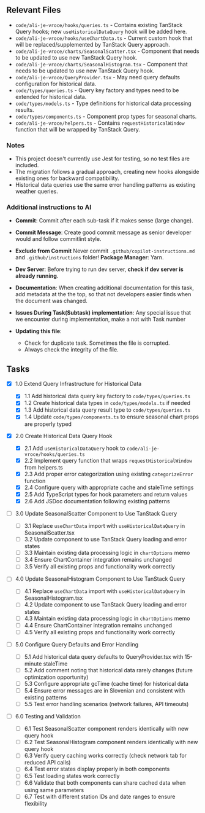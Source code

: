 ## Relevant Files

- `code/ali-je-vroce/hooks/queries.ts` - Contains existing TanStack Query hooks; new `useHistoricalDataQuery` hook will be added here.
- `code/ali-je-vroce/hooks/useChartData.ts` - Current custom hook that will be replaced/supplemented by TanStack Query approach.
- `code/ali-je-vroce/charts/SeasonalScatter.tsx` - Component that needs to be updated to use new TanStack Query hook.
- `code/ali-je-vroce/charts/SeasonalHistogram.tsx` - Component that needs to be updated to use new TanStack Query hook.
- `code/ali-je-vroce/QueryProvider.tsx` - May need query defaults configuration for historical data.
- `code/types/queries.ts` - Query key factory and types need to be extended for historical data.
- `code/types/models.ts` - Type definitions for historical data processing results.
- `code/types/components.ts` - Component prop types for seasonal charts.
- `code/ali-je-vroce/helpers.ts` - Contains `requestHistoricalWindow` function that will be wrapped by TanStack Query.

### Notes

- This project doesn't currently use Jest for testing, so no test files are included.
- The migration follows a gradual approach, creating new hooks alongside existing ones for backward compatibility.
- Historical data queries use the same error handling patterns as existing weather queries.

### Additional instructions to AI

- **Commit**: Commit after each sub-task if it makes sense (large change).
- **Commit Message**: Create good commit message as senior developer would and follow commitlint style.
- **Exclude from Commit** Never commit `.github/copilot-instructions.md` and `.github/instructions` folder!
  **Package Manager**: Yarn.
- **Dev Server**: Before trying to run dev server, **check if dev server is already running**.
- **Documentation**: When creating additional documentation for this task, add metadata at the the top, so that not developers easier finds when the document was changed.
- **Issues During Task(Subtask) implementation**: Any special issue that we encounter during implementation, make a not with Task number
- **Updating this file**:

  - Check for duplicate task. Sometimes the file is corrupted.
  - Always check the integrity of the file.

## Tasks

- [x] 1.0 Extend Query Infrastructure for Historical Data

  - [x] 1.1 Add historical data query key factory to `code/types/queries.ts`
  - [x] 1.2 Create historical data types in `code/types/models.ts` if needed
  - [x] 1.3 Add historical data query result type to `code/types/queries.ts`
  - [x] 1.4 Update `code/types/components.ts` to ensure seasonal chart props are properly typed

- [x] 2.0 Create Historical Data Query Hook

  - [x] 2.1 Add `useHistoricalDataQuery` hook to `code/ali-je-vroce/hooks/queries.ts`
  - [x] 2.2 Implement query function that wraps `requestHistoricalWindow` from helpers.ts
  - [x] 2.3 Add proper error categorization using existing `categorizeError` function
  - [x] 2.4 Configure query with appropriate cache and staleTime settings
  - [x] 2.5 Add TypeScript types for hook parameters and return values
  - [x] 2.6 Add JSDoc documentation following existing patterns

- [ ] 3.0 Update SeasonalScatter Component to Use TanStack Query

  - [ ] 3.1 Replace `useChartData` import with `useHistoricalDataQuery` in SeasonalScatter.tsx
  - [ ] 3.2 Update component to use TanStack Query loading and error states
  - [ ] 3.3 Maintain existing data processing logic in `chartOptions` memo
  - [ ] 3.4 Ensure ChartContainer integration remains unchanged
  - [ ] 3.5 Verify all existing props and functionality work correctly

- [ ] 4.0 Update SeasonalHistogram Component to Use TanStack Query

  - [ ] 4.1 Replace `useChartData` import with `useHistoricalDataQuery` in SeasonalHistogram.tsx
  - [ ] 4.2 Update component to use TanStack Query loading and error states
  - [ ] 4.3 Maintain existing data processing logic in `chartOptions` memo
  - [ ] 4.4 Ensure ChartContainer integration remains unchanged
  - [ ] 4.5 Verify all existing props and functionality work correctly

- [ ] 5.0 Configure Query Defaults and Error Handling

  - [ ] 5.1 Add historical data query defaults to QueryProvider.tsx with 15-minute staleTime
  - [ ] 5.2 Add comment noting that historical data rarely changes (future optimization opportunity)
  - [ ] 5.3 Configure appropriate gcTime (cache time) for historical data
  - [ ] 5.4 Ensure error messages are in Slovenian and consistent with existing patterns
  - [ ] 5.5 Test error handling scenarios (network failures, API timeouts)

- [ ] 6.0 Testing and Validation
  - [ ] 6.1 Test SeasonalScatter component renders identically with new query hook
  - [ ] 6.2 Test SeasonalHistogram component renders identically with new query hook
  - [ ] 6.3 Verify query caching works correctly (check network tab for reduced API calls)
  - [ ] 6.4 Test error states display properly in both components
  - [ ] 6.5 Test loading states work correctly
  - [ ] 6.6 Validate that both components can share cached data when using same parameters
  - [ ] 6.7 Test with different station IDs and date ranges to ensure flexibility
